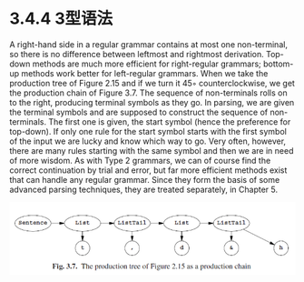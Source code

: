 # 3.4.4 3型语法

A right-hand side in a regular grammar contains at most one non-terminal, so there is no difference between leftmost and rightmost derivation. Top-down methods are much more efficient for right-regular grammars; bottom-up methods work better for left-regular grammars. When we take the production tree of Figure 2.15 and if we turn it 45◦ counterclockwise, we get the production chain of Figure 3.7. The sequence of non-terminals rolls on to the right, producing terminal symbols as they go. In parsing, we are given the terminal symbols and are supposed to construct the sequence of non-terminals. The first one is given, the start symbol (hence the preference for top-down). If only one rule for the start symbol starts with the first symbol of the input we are lucky and know which way to go. Very often, however, there are many rules starting with the same symbol and then we are in need of more wisdom. As with Type 2 grammars, we can of course find the correct continuation by trial and error, but far more efficient methods exist that can handle any regular grammar. Since they form the basis of some advanced parsing techniques, they are treated separately, in Chapter 5.

![图1 Fig3.7](../../img/3.4.4_1-Fig.3.7.png)